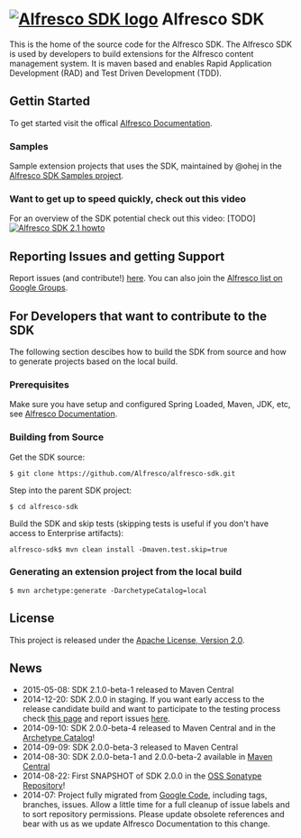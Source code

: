 # [![Alfresco SDK logo](https://github.com/Alfresco/alfresco-sdk/raw/master/src/site/resources/img/alfresco-maven-logo.jpg)](#features) Alfresco SDK

This is the home of the source code for the Alfresco SDK. The Alfresco SDK is used by developers to build extensions for the Alfresco content management system. It is maven based and enables Rapid Application Development (RAD) and Test Driven Development (TDD).

## Gettin Started

To get started visit the offical [Alfresco Documentation](http://docs.alfresco.com/community/concepts/alfresco-sdk-intro.html). 

### Samples 

Sample extension projects that uses the SDK, maintained by @ohej in the [Alfresco SDK Samples project](https://github.com/Alfresco/alfresco-sdk-samples/).

### Want to get up to speed quickly, check out this video

For an overview of the SDK potential check out this video:
[TODO]
[![Alfresco SDK 2.1 howto](http://img.youtube.com/vi/utYZaVe9Nd0/0.jpg)](https://www.youtube.com/watch?v=utYZaVe9Nd0)

## Reporting Issues and getting Support

Report issues (and contribute!) [here](https://github.com/Alfresco/alfresco-sdk/issues?milestone=1&state=open). You can also join the [Alfresco list on Google Groups](https://groups.google.com/forum/#!forum/maven-alfresco).

## For Developers that want to contribute to the SDK

The following section descibes how to build the SDK from source and how to generate projects based on the local build.

### Prerequisites
Make sure you have setup and configured Spring Loaded, Maven, JDK, etc, see [Alfresco Documentation](http://docs.alfresco.com/5.0/concepts/alfresco-sdk-installing-prerequisite-software.html). 

### Building from Source

Get the SDK source:
```
$ git clone https://github.com/Alfresco/alfresco-sdk.git
```

Step into the parent SDK project:
```
$ cd alfresco-sdk
```

Build the SDK and skip tests (skipping tests is useful if you don't have access to Enterprise artifacts):
```
alfresco-sdk$ mvn clean install -Dmaven.test.skip=true
```

### Generating an extension project from the local build
```
$ mvn archetype:generate -DarchetypeCatalog=local
```

## License
This project is released under the [Apache License, Version 2.0](http://www.apache.org/licenses/LICENSE-2.0.html). 

## News
- 2015-05-08: SDK 2.1.0-beta-1 released to Maven Central
- 2014-12-20: SDK 2.0.0 in staging. If you want early access to the release candidate build and want to participate to the testing process check [this page](https://github.com/Alfresco/alfresco-sdk/wiki/SDK-Supported-Features-and-Test-plan) and report issues [here](https://github.com/Alfresco/alfresco-sdk/issues).
- 2014-09-10: SDK 2.0.0-beta-4 released to Maven Central and in the [Archetype Catalog](http://repo1.maven.org/maven2/archetype-catalog.xml)!
- 2014-09-09: SDK 2.0.0-beta-3 released to Maven Central
- 2014-08-30: SDK 2.0.0-beta-1 and 2.0.0-beta-2 available in [Maven Central](http://search.maven.org/#search|ga|1|org.alfresco.maven)
- 2014-08-22: First SNAPSHOT of SDK 2.0.0 in the [OSS Sonatype Repository](https://oss.sonatype.org/content/repositories/snapshots/org/alfresco/maven/alfresco-sdk-parent/2.0.0-SNAPSHOT/)!
- 2014-07: Project fully migrated from [Google Code](https://code.google.com/p/maven-alfresco-archetypes), including tags, branches, issues. Allow a little time for a full cleanup of issue labels and to sort repository permissions. Please update obsolete references and bear with us as we update Alfresco Documentation to this change.

